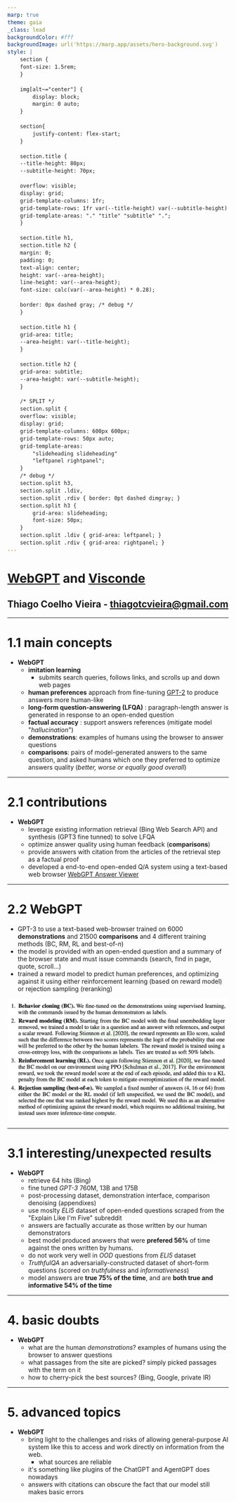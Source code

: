 ```yaml
---
marp: true
theme: gaia
_class: lead
backgroundColor: #fff
backgroundImage: url('https://marp.app/assets/hero-background.svg')
style: |
    section {
    font-size: 1.5rem;
    }

    img[alt~="center"] {
        display: block;
        margin: 0 auto;
    }

    section{
        justify-content: flex-start;
    }

    section.title {
    --title-height: 80px;
    --subtitle-height: 70px;

    overflow: visible;
    display: grid;
    grid-template-columns: 1fr;
    grid-template-rows: 1fr var(--title-height) var(--subtitle-height) 1fr;
    grid-template-areas: "." "title" "subtitle" ".";
    }

    section.title h1,
    section.title h2 {
    margin: 0;
    padding: 0;
    text-align: center;
    height: var(--area-height);
    line-height: var(--area-height);
    font-size: calc(var(--area-height) * 0.28);

    border: 0px dashed gray; /* debug */
    }

    section.title h1 {
    grid-area: title;
    --area-height: var(--title-height);
    }

    section.title h2 {
    grid-area: subtitle;
    --area-height: var(--subtitle-height);
    }

    /* SPLIT */
    section.split {
    overflow: visible;
    display: grid;
    grid-template-columns: 600px 600px;
    grid-template-rows: 50px auto;
    grid-template-areas: 
        "slideheading slideheading"
        "leftpanel rightpanel";
    }
    /* debug */
    section.split h3, 
    section.split .ldiv, 
    section.split .rdiv { border: 0pt dashed dimgray; }
    section.split h3 {
        grid-area: slideheading;
        font-size: 50px;
    }
    section.split .ldiv { grid-area: leftpanel; }
    section.split .rdiv { grid-area: rightpanel; }
---
```

<!-- _class: title -->

# [WebGPT](https://arxiv.org/pdf/2112.09332.pdf) and [Visconde](https://arxiv.org/pdf/2212.09656.pdf)

## Thiago Coelho Vieira - thiagotcvieira@gmail.com
---
<!-- paginate: true -->

<!-- # 1. Questions

1. **main concepts**
2. **contributions**
3. **interesting/unexpected results**
4. ~~basic doubts~~
5. ~~advanced topics for discussion~~ -->

# 1.1 main concepts

- **WebGPT**
  - **imitation learning**
    - submits search queries, follows links, and scrolls up and down web pages
  - **human preferences** approach from fine-tuning [GPT-2](https://openai.com/research/fine-tuning-gpt-2) to produce answers more human-like
  - **long-form question-answering (LFQA)** : paragraph-length answer is generated in response to an open-ended question
  - **factual accuracy** : support answers references (mitigate model "*hallucination*")
  - **demonstrations**: examples of humans using the browser to answer questions
  - **comparisons**: pairs of model-generated answers to the same question, and asked humans which one they preferred to optimize answers quality (*better, worse or equally good overall*)

---

# 2.1 contributions

- **WebGPT**
  - leverage existing information retrieval (Bing Web Search API) and synthesis (GPT3 fine tunned) to solve LFQA
  - optimize answer quality using human feedback (**comparisons**) 
  - provide answers with citation from the articles of the retrieval step as a factual proof
  - developed a end-to-end open-ended Q/A system using a text-based web browser [WebGPT Answer Viewer](https://openaipublic.blob.core.windows.net/webgpt-answer-viewer/index.html)

---

# 2.2 WebGPT

- GPT-3 to use a text-based web-browser trained on 6000 **demonstrations** and 21500 **comparisons** and 4 different training methods (BC, RM, RL and best-of-$n$)
- the model is provided with an open-ended question and a summary of the browser state and must issue commands (search, find in page, quote, scroll...)
- trained a reward model to predict human preferences, and optimizing against it using either reinforcement learning (based on reward model) or rejection sampling (reranking)

![bg right:45% 95%](training.png)

---

# 3.1 interesting/unexpected results

- **WebGPT**
  - retrieve 64 hits (Bing)
  - fine tuned *GPT-3* 760M, 13B and 175B
  - post-processing dataset, demonstration interface, comparison denoising (appendixes)
  - use moslty *ELI5* dataset of open-ended questions scraped from the "Explain Like I'm Five" subreddit
  - answers are factually accurate as those written by our human demonstrators
  - best model produced answers that were **prefered 56%** of time against the ones written by humans.
  - do not work very well in *OOD* questions from *ELI5* dataset
  - *TruthfulQA* an adversarially-constructed dataset of short-form questions (scored on *truthfulness* and *informativeness*)
  - model answers are **true 75% of the time**, and are **both true and informative 54% of the time**
  
---
# 4. basic doubts

- **WebGPT**
  - what are the human *demonstrations*? examples of humans using the browser to answer questions
  - what passages from the site are picked? simply picked passages with the term on it
  - how to cherry-pick the best sources? (Bing, Google, private IR)

---
# 5. advanced topics

- **WebGPT**
  - bring light to the challenges and risks of allowing general-purpose AI system like this to access and work directly on information from the web.
    - what sources are reliable
  - it's something like plugins of the ChatGPT and AgentGPT does nowadays
  - answers with citations can obscure the fact that our model still makes basic errors

